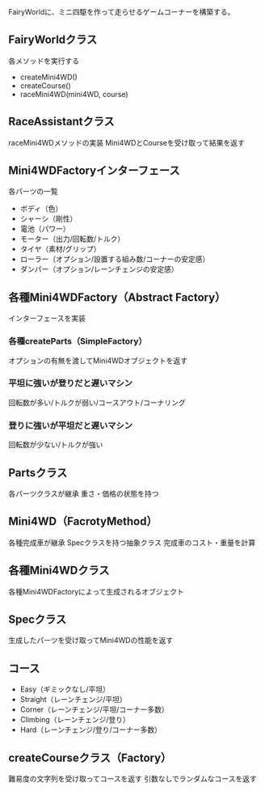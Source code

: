 FairyWorldに、ミニ四駆を作って走らせるゲームコーナーを構築する。

## FairyWorldクラス
各メソッドを実行する
- createMini4WD()
- createCourse()
- raceMini4WD(mini4WD, course)

## RaceAssistantクラス
raceMini4WDメソッドの実装
Mini4WDとCourseを受け取って結果を返す

## Mini4WDFactoryインターフェース
各パーツの一覧
- ボディ（色）
- シャーシ（剛性）
- 電池（パワー）
- モーター（出力/回転数/トルク）
- タイヤ（素材/グリップ）
- ローラー（オプション/設置する組み数/コーナーの安定感）
- ダンパー（オプション/レーンチェンジの安定感）

## 各種Mini4WDFactory（Abstract Factory）
インターフェースを実装
### 各種createParts（SimpleFactory）
オプションの有無を渡してMini4WDオブジェクトを返す
### 平坦に強いが登りだと遅いマシン
回転数が多い/トルクが弱い/コースアウト/コーナリング
### 登りに強いが平坦だと遅いマシン
回転数が少ない/トルクが強い

## Partsクラス
各パーツクラスが継承
重さ・価格の状態を持つ

## Mini4WD（FacrotyMethod）
各種完成車が継承
Specクラスを持つ抽象クラス
完成車のコスト・重量を計算

## 各種Mini4WDクラス
各種Mini4WDFactoryによって生成されるオブジェクト

## Specクラス
生成したパーツを受け取ってMini4WDの性能を返す

## コース
- Easy（ギミックなし/平坦）
- Straight（レーンチェンジ/平坦）
- Corner（レーンチェンジ/平坦/コーナー多数）
- Climbing（レーンチェンジ/登り）
- Hard（レーンチェンジ/登り/コーナー多数）

## createCourseクラス（Factory）
難易度の文字列を受け取ってコースを返す
引数なしでランダムなコースを返す
